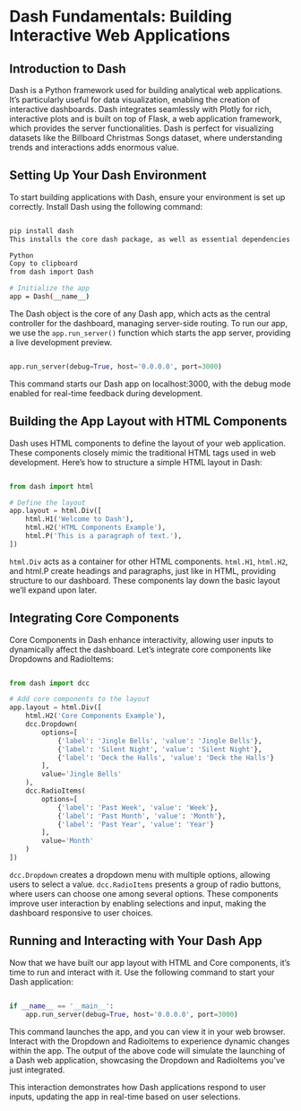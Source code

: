 # Dash Fundamentals: Building Interactive Web Applications

## Introduction to Dash

Dash is a Python framework used for building analytical web applications. It’s particularly useful for data visualization, enabling the creation of interactive dashboards. Dash integrates seamlessly with Plotly for rich, interactive plots and is built on top of Flask, a web application framework, which provides the server functionalities. Dash is perfect for visualizing datasets like the Billboard Christmas Songs dataset, where understanding trends and interactions adds enormous value.

## Setting Up Your Dash Environment
To start building applications with Dash, ensure your environment is set up correctly. Install Dash using the following command:

```Bash

pip install dash
This installs the core dash package, as well as essential dependencies. With Dash, we create web applications in Python. Here’s a fundamental structure for a Dash app:

Python
Copy to clipboard
from dash import Dash

# Initialize the app
app = Dash(__name__)
```
The Dash object is the core of any Dash app, which acts as the central controller for the dashboard, managing server-side routing. To run our app, we use the `app.run_server()` function which starts the app server, providing a live development preview.

```Python

app.run_server(debug=True, host='0.0.0.0', port=3000)
```
This command starts our Dash app on localhost:3000, with the debug mode enabled for real-time feedback during development.

## Building the App Layout with HTML Components

Dash uses HTML components to define the layout of your web application. These components closely mimic the traditional HTML tags used in web development. Here’s how to structure a simple HTML layout in Dash:

```Python

from dash import html

# Define the layout
app.layout = html.Div([
    html.H1('Welcome to Dash'),
    html.H2('HTML Components Example'),
    html.P('This is a paragraph of text.'),
])
```

`html.Div` acts as a container for other HTML components.
`html.H1`, `html.H2`, and html.P create headings and paragraphs, just like in HTML, providing structure to our dashboard.
These components lay down the basic layout we’ll expand upon later.

## Integrating Core Components

Core Components in Dash enhance interactivity, allowing user inputs to dynamically affect the dashboard. Let’s integrate core components like Dropdowns and RadioItems:

```Python

from dash import dcc

# Add core components to the layout
app.layout = html.Div([
    html.H2('Core Components Example'),
    dcc.Dropdown(
        options=[
            {'label': 'Jingle Bells', 'value': 'Jingle Bells'},
            {'label': 'Silent Night', 'value': 'Silent Night'},
            {'label': 'Deck the Halls', 'value': 'Deck the Halls'}
        ],
        value='Jingle Bells'
    ),
    dcc.RadioItems(
        options=[
            {'label': 'Past Week', 'value': 'Week'},
            {'label': 'Past Month', 'value': 'Month'},
            {'label': 'Past Year', 'value': 'Year'}
        ],
        value='Month'
    )
])
```

`dcc.Dropdown` creates a dropdown menu with multiple options, allowing users to select a value.
`dcc.RadioItems` presents a group of radio buttons, where users can choose one among several options.
These components improve user interaction by enabling selections and input, making the dashboard responsive to user choices.

## Running and Interacting with Your Dash App

Now that we have built our app layout with HTML and Core components, it’s time to run and interact with it. Use the following command to start your Dash application:

```Python

if __name__ == '__main__':
    app.run_server(debug=True, host='0.0.0.0', port=3000)
```
This command launches the app, and you can view it in your web browser. Interact with the Dropdown and RadioItems to experience dynamic changes within the app. The output of the above code will simulate the launching of a Dash web application, showcasing the Dropdown and RadioItems you've just integrated.

This interaction demonstrates how Dash applications respond to user inputs, updating the app in real-time based on user selections.
